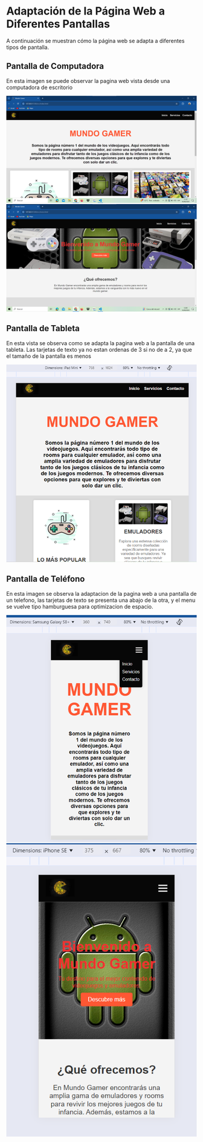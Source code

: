 # Adaptación de la Página Web a Diferentes Pantallas

A continuación se muestran cómo la página web se adapta a diferentes tipos de pantalla.

## Pantalla de Computadora

En esta imagen se puede observar la pagina web vista desde una computadora de escritorio

![En esta imagen se puede observar la pagina web vista desde una computadora de escritorio](src/imagenes2/pantallapc.png)
![Otra vista de la pagina web desde una computadora](src/imagenes2/pantallapc2.png)

## Pantalla de Tableta

En esta vista se observa como se adapta la pagina web a la pantalla de una tableta. Las tarjetas de texto ya no estan ordenas de 3 si no de a 2, ya que el tamaño de la pantalla es menos


![En esta vista se observa como se adapta la pagina web a la pantalla de una tableta. Las tarjetas de texto ya no estan ordenas de 3 si no de a 2, ya que el tamaño de la pantalla es menos](src/imagenes2/pantallatableta.png)

## Pantalla de Teléfono

En esta imagen se observa la adaptacion de la pagina web a una pantalla de un telefono, las tarjetas de texto se presenta una abajo de la otra, y el menu se vuelve tipo hamburguesa para optimizacion de espacio.

![En esta imagen se observa la adaptacion de la pagina web a una pantalla de un telefono, las tarjetas de texto se presenta una abajo de la otra, y el menu se vuelve tipo hamburguesa para optimizacion de espacio](src/imagenes2/pantallatelefono.png)
![Otra Pantalla de Teléfono](src/imagenes2/pantallatelefono2.png)
